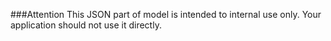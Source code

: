 ###Attention
This JSON part of model is intended to internal use only.
Your application should not use it directly.
